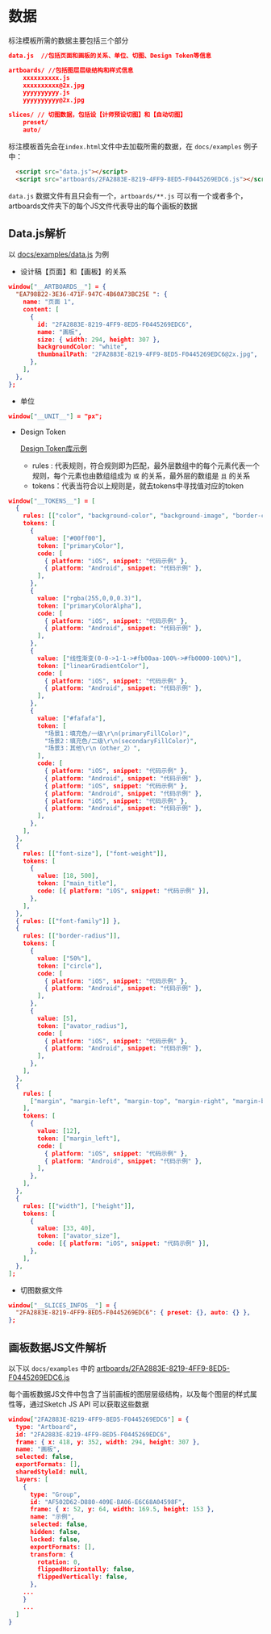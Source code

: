 # 数据

标注模板所需的数据主要包括三个部分

```json
data.js  //包括页面和画板的关系、单位、切图、Design Token等信息

artboards/ //包括图层层级结构和样式信息
    xxxxxxxxxx.js
    xxxxxxxxxx@2x.jpg
    yyyyyyyyyy.js
    yyyyyyyyyy@2x.jpg

slices/ // 切图数据，包括设【计师预设切图】和【自动切图】
    preset/
    auto/
```

标注模板首先会在`index.html`文件中去加载所需的数据，在 `docs/examples` 例子中：

```html
  <script src="data.js"></script>
  <script src="artboards/2FA2883E-8219-4FF9-8ED5-F0445269EDC6.js"></script>
```

`data.js` 数据文件有且只会有一个，`artboards/**.js` 可以有一个或者多个，artboards文件夹下的每个JS文件代表导出的每个画板的数据

## Data.js解析

以 [docs/examples/data.js](../examples/data.js) 为例

* 设计稿【页面】和【画板】的关系

```json
window["__ARTBOARDS__"] = {
  "EA798B22-3E36-471F-947C-4B60A73BC25E ": {
    name: "页面 1",
    content: [
      {
        id: "2FA2883E-8219-4FF9-8ED5-F0445269EDC6",
        name: "画板",
        size: { width: 294, height: 307 },
        backgroundColor: "white",
        thumbnailPath: "2FA2883E-8219-4FF9-8ED5-F0445269EDC6@2x.jpg",
      },
    ],
  },
};
```

* 单位

```json
window["__UNIT__"] = "px";
```

* Design Token

  [Design Token库示例](../examples/test/design-token.xlsx)

  - rules : 代表规则，符合规则即为匹配，最外层数组中的每个元素代表一个规则，每个元素也由数组组成为 `或` 的关系，最外层的数组是 `且` 的关系
  - tokens：代表当符合以上规则是，就去tokens中寻找值对应的token

```json
window["__TOKENS__"] = [
  {
    rules: [["color", "background-color", "background-image", "border-color"]],
    tokens: [
      {
        value: ["#00ff00"],
        token: ["primaryColor"],
        code: [
          { platform: "iOS", snippet: "代码示例" },
          { platform: "Android", snippet: "代码示例" },
        ],
      },
      {
        value: ["rgba(255,0,0,0.3)"],
        token: ["primaryColorAlpha"],
        code: [
          { platform: "iOS", snippet: "代码示例" },
          { platform: "Android", snippet: "代码示例" },
        ],
      },
      {
        value: ["线性渐变(0-0->1-1->#fb00aa-100%->#fb0000-100%)"],
        token: ["linearGradientColor"],
        code: [
          { platform: "iOS", snippet: "代码示例" },
          { platform: "Android", snippet: "代码示例" },
        ],
      },
      {
        value: ["#fafafa"],
        token: [
          "场景1：填充色/一级\r\n(primaryFillColor)",
          "场景2：填充色/二级\r\n(secondaryFillColor)",
          "场景3：其他\r\n（other_2）",
        ],
        code: [
          { platform: "iOS", snippet: "代码示例" },
          { platform: "Android", snippet: "代码示例" },
          { platform: "iOS", snippet: "代码示例" },
          { platform: "Android", snippet: "代码示例" },
          { platform: "iOS", snippet: "代码示例" },
          { platform: "Android", snippet: "代码示例" },
        ],
      },
    ],
  },
  {
    rules: [["font-size"], ["font-weight"]],
    tokens: [
      {
        value: [18, 500],
        token: ["main_title"],
        code: [{ platform: "iOS", snippet: "代码示例" }],
      },
    ],
  },
  { rules: [["font-family"]] },
  {
    rules: [["border-radius"]],
    tokens: [
      {
        value: ["50%"],
        token: ["circle"],
        code: [
          { platform: "iOS", snippet: "代码示例" },
          { platform: "Android", snippet: "代码示例" },
        ],
      },
      {
        value: [5],
        token: ["avator_radius"],
        code: [
          { platform: "iOS", snippet: "代码示例" },
          { platform: "Android", snippet: "代码示例" },
        ],
      },
    ],
  },
  {
    rules: [
      ["margin", "margin-left", "margin-top", "margin-right", "margin-bottom"],
    ],
    tokens: [
      {
        value: [12],
        token: ["margin_left"],
        code: [
          { platform: "iOS", snippet: "代码示例" },
          { platform: "Android", snippet: "代码示例" },
        ],
      },
    ],
  },
  {
    rules: [["width"], ["height"]],
    tokens: [
      {
        value: [33, 40],
        token: ["avator_size"],
        code: [{ platform: "iOS", snippet: "代码示例" }],
      },
    ],
  },
];
```



* 切图数据文件
```json
window["__SLICES_INFOS__"] = {
  "2FA2883E-8219-4FF9-8ED5-F0445269EDC6": { preset: {}, auto: {} },
};
```

## 画板数据JS文件解析

以下以 `docs/examples` 中的 [artboards/2FA2883E-8219-4FF9-8ED5-F0445269EDC6.js](../examples/artboards/2FA2883E-8219-4FF9-8ED5-F0445269EDC6.js)

每个画板数据JS文件中包含了当前画板的图层层级结构，以及每个图层的样式属性等，通过Sketch JS API 可以获取这些数据

```json
window["2FA2883E-8219-4FF9-8ED5-F0445269EDC6"] = {
  type: "Artboard",
  id: "2FA2883E-8219-4FF9-8ED5-F0445269EDC6",
  frame: { x: 418, y: 352, width: 294, height: 307 },
  name: "画板",
  selected: false,
  exportFormats: [],
  sharedStyleId: null,
  layers: [
    {
      type: "Group",
      id: "AF502D62-D880-409E-BA06-E6C68A04598F",
      frame: { x: 52, y: 64, width: 169.5, height: 153 },
      name: "示例",
      selected: false,
      hidden: false,
      locked: false,
      exportFormats: [],
      transform: {
        rotation: 0,
        flippedHorizontally: false,
        flippedVertically: false,
      },
    ...
    }
    ...
  ]
}
```
